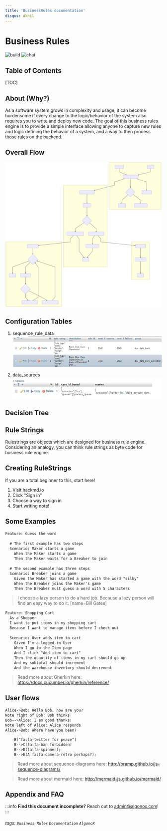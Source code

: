 ```yaml
---
title: 'BusinessRules documentation'
disqus: Akhil
---
```


Business Rules
===
![build](https://img.shields.io/appveyor/build/:user/:repo)
![chat](https://img.shields.io/discord/:serverId.svg)

## Table of Contents

[TOC]

## About (Why?)
As a software system grows in complexity and usage, it can become burdensome if every change to the logic/behavior of the system also requires you to write and deploy new code. The goal of this business rules engine is to provide a simple interface allowing anyone to capture new rules and logic defining the behavior of a system, and a way to then process those rules on the backend.

## Overall Flow
![alt FlowChart](https://github.com/akhilreddy-algonox/BusinessRulesService/blob/master/mermaid-diagram-20200316013849.svg)


## Configuration Tables
1) sequence_rule_data
![alt sequence_rule_data table](https://github.com/akhilreddy-algonox/BusinessRulesService/blob/master/Annotation%202020-03-16%20020618.png)

2) data_sources
![alt datasources table](https://github.com/akhilreddy-algonox/BusinessRulesService/blob/master/datasources.png)


## Decision Tree

## Rule Strings
Rulestrings are objects which are designed for business rule engine.
Considering an analogy, you can think rule strings as byte code for business rule engine.

## Creating RuleStrings

If you are a total beginner to this, start here!

1. Visit hackmd.io
2. Click "Sign in"
3. Choose a way to sign in
4. Start writing note!

Some Examples
---

```gherkin=
Feature: Guess the word

  # The first example has two steps
  Scenario: Maker starts a game
    When the Maker starts a game
    Then the Maker waits for a Breaker to join

  # The second example has three steps
  Scenario: Breaker joins a game
    Given the Maker has started a game with the word "silky"
    When the Breaker joins the Maker's game
    Then the Breaker must guess a word with 5 characters
```
> I choose a lazy person to do a hard job. Because a lazy person will find an easy way to do it. [name=Bill Gates]


```gherkin=
Feature: Shopping Cart
  As a Shopper
  I want to put items in my shopping cart
  Because I want to manage items before I check out

  Scenario: User adds item to cart
    Given I'm a logged-in User
    When I go to the Item page
    And I click "Add item to cart"
    Then the quantity of items in my cart should go up
    And my subtotal should increment
    And the warehouse inventory should decrement
```

> Read more about Gherkin here: https://docs.cucumber.io/gherkin/reference/

User flows
---
```sequence
Alice->Bob: Hello Bob, how are you?
Note right of Bob: Bob thinks
Bob-->Alice: I am good thanks!
Note left of Alice: Alice responds
Alice->Bob: Where have you been?
```

```graph TD
    B["fa:fa-twitter for peace"]
    B-->C[fa:fa-ban forbidden]
    B-->D(fa:fa-spinner);
    B-->E(A fa:fa-camera-retro perhaps?);
```

> Read more about sequence-diagrams here: http://bramp.github.io/js-sequence-diagrams/



> Read more about mermaid here: http://mermaid-js.github.io/mermaid/

## Appendix and FAQ

:::info
**Find this document incomplete?** Reach out to admin@algonox.com!
:::

###### tags: `Business Rules` `Documentation` `AlgonoX`
